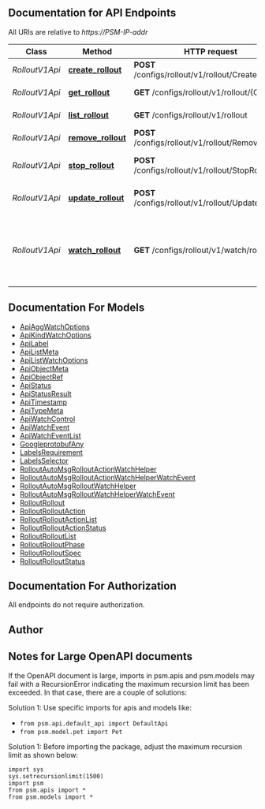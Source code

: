 
## Documentation for API Endpoints

All URIs are relative to *https://PSM-IP-addr*

Class | Method | HTTP request | Description
------------ | ------------- | ------------- | -------------
*RolloutV1Api* | [**create_rollout**](../../../../pensando_ent/docs/RolloutV1Api.md#create_rollout) | **POST** /configs/rollout/v1/rollout/CreateRollout | Start Rollout operation
*RolloutV1Api* | [**get_rollout**](../../../../pensando_ent/docs/RolloutV1Api.md#get_rollout) | **GET** /configs/rollout/v1/rollout/{O.Name} | Get Rollout object
*RolloutV1Api* | [**list_rollout**](../../../../pensando_ent/docs/RolloutV1Api.md#list_rollout) | **GET** /configs/rollout/v1/rollout | List Rollout objects
*RolloutV1Api* | [**remove_rollout**](../../../../pensando_ent/docs/RolloutV1Api.md#remove_rollout) | **POST** /configs/rollout/v1/rollout/RemoveRollout | Remove a Rollout
*RolloutV1Api* | [**stop_rollout**](../../../../pensando_ent/docs/RolloutV1Api.md#stop_rollout) | **POST** /configs/rollout/v1/rollout/StopRollout | Stop a Rollout operation
*RolloutV1Api* | [**update_rollout**](../../../../pensando_ent/docs/RolloutV1Api.md#update_rollout) | **POST** /configs/rollout/v1/rollout/UpdateRollout | Update Rollout configuration
*RolloutV1Api* | [**watch_rollout**](../../../../pensando_ent/docs/RolloutV1Api.md#watch_rollout) | **GET** /configs/rollout/v1/watch/rollout | Watch Rollout objects. Supports WebSockets or HTTP long poll


## Documentation For Models

 - [ApiAggWatchOptions](docs/ApiAggWatchOptions.md)
 - [ApiKindWatchOptions](docs/ApiKindWatchOptions.md)
 - [ApiLabel](docs/ApiLabel.md)
 - [ApiListMeta](docs/ApiListMeta.md)
 - [ApiListWatchOptions](docs/ApiListWatchOptions.md)
 - [ApiObjectMeta](docs/ApiObjectMeta.md)
 - [ApiObjectRef](docs/ApiObjectRef.md)
 - [ApiStatus](docs/ApiStatus.md)
 - [ApiStatusResult](docs/ApiStatusResult.md)
 - [ApiTimestamp](docs/ApiTimestamp.md)
 - [ApiTypeMeta](docs/ApiTypeMeta.md)
 - [ApiWatchControl](docs/ApiWatchControl.md)
 - [ApiWatchEvent](docs/ApiWatchEvent.md)
 - [ApiWatchEventList](docs/ApiWatchEventList.md)
 - [GoogleprotobufAny](docs/GoogleprotobufAny.md)
 - [LabelsRequirement](docs/LabelsRequirement.md)
 - [LabelsSelector](docs/LabelsSelector.md)
 - [RolloutAutoMsgRolloutActionWatchHelper](docs/RolloutAutoMsgRolloutActionWatchHelper.md)
 - [RolloutAutoMsgRolloutActionWatchHelperWatchEvent](docs/RolloutAutoMsgRolloutActionWatchHelperWatchEvent.md)
 - [RolloutAutoMsgRolloutWatchHelper](docs/RolloutAutoMsgRolloutWatchHelper.md)
 - [RolloutAutoMsgRolloutWatchHelperWatchEvent](docs/RolloutAutoMsgRolloutWatchHelperWatchEvent.md)
 - [RolloutRollout](docs/RolloutRollout.md)
 - [RolloutRolloutAction](docs/RolloutRolloutAction.md)
 - [RolloutRolloutActionList](docs/RolloutRolloutActionList.md)
 - [RolloutRolloutActionStatus](docs/RolloutRolloutActionStatus.md)
 - [RolloutRolloutList](docs/RolloutRolloutList.md)
 - [RolloutRolloutPhase](docs/RolloutRolloutPhase.md)
 - [RolloutRolloutSpec](docs/RolloutRolloutSpec.md)
 - [RolloutRolloutStatus](docs/RolloutRolloutStatus.md)


## Documentation For Authorization

 All endpoints do not require authorization.

## Author




## Notes for Large OpenAPI documents
If the OpenAPI document is large, imports in psm.apis and psm.models may fail with a
RecursionError indicating the maximum recursion limit has been exceeded. In that case, there are a couple of solutions:

Solution 1:
Use specific imports for apis and models like:
- `from psm.api.default_api import DefaultApi`
- `from psm.model.pet import Pet`

Solution 1:
Before importing the package, adjust the maximum recursion limit as shown below:
```
import sys
sys.setrecursionlimit(1500)
import psm
from psm.apis import *
from psm.models import *
```
